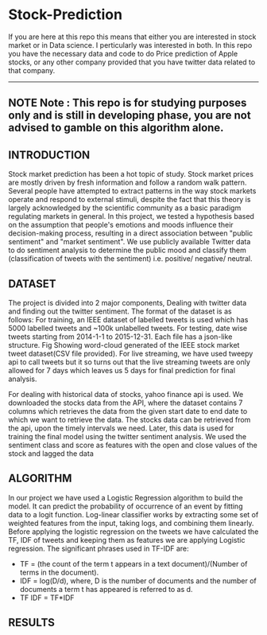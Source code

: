 # Stock-Prediction

If you are here at this repo this means that either you are interested in stock market or in Data science. I perticularly was interested in both. In this repo you have the necessary data and code to do Price prediction of Apple stocks, or any other company provided that you have twitter data related to that company.

---
**NOTE**
Note : This repo is for studying purposes only and is still in developing phase, you are not advised to gamble on this algorithm alone.
--
## INTRODUCTION 

Stock market prediction has been a hot topic of study. Stock market prices are mostly driven by fresh information and follow a random walk pattern. Several people have attempted to extract patterns in the way stock markets operate and respond to external stimuli, despite the fact that this theory is largely acknowledged by the scientific community as a basic paradigm regulating markets in general.
In this project, we tested a hypothesis based on the assumption that people's emotions and moods influence their decision-making process, resulting in a direct association between "public sentiment" and "market sentiment". We use publicly available Twitter data to do sentiment analysis to determine the public mood and classify them (classification of tweets with the sentiment) i.e. positive/ negative/ neutral.

## DATASET

The project is divided into 2 major components,
Dealing with twitter data and finding out the twitter sentiment. The format of the dataset is as follows:
For training, an IEEE dataset of labelled tweets is used which has 5000 labelled tweets and ~100k unlabelled tweets. For testing, date wise tweets starting from 2014-1-1 to 2015-12-31. Each file has a json-like structure. 
Fig Showing word-cloud generated of the IEEE stock market tweet dataset(CSV file provided).
For live streaming, we have used tweepy api to call tweets but it so turns out that the live streaming tweets are only allowed for 7 days which leaves us 5 days for final prediction for final analysis.

For dealing with historical data of stocks, yahoo finance api is used. We downloaded the stocks data from the API, where the dataset contains 7 columns which retrieves the data from the given start date to end date to which we want to retrieve the data. The stocks data can be retrieved from the api,  upon the timely intervals we need. Later, this data is used for training the final model using the twitter sentiment analysis. We used the sentiment class and score as features with the open and close values of the stock and lagged the data 

## ALGORITHM

In our project we have used a Logistic Regression algorithm to build the model. It can predict the probability of occurrence of an event by fitting data to a logit function. Log-linear classifier works by extracting some set of weighted features from the input, taking logs, and combining them linearly. Before applying the logistic regression on the tweets we have calculated the TF, IDF of tweets and keeping them as features we are applying Logistic regression. 
The significant phrases used in TF-IDF are:

- TF = (the count of the term t appears in a text document)/(Number of terms in the document).
- IDF = log(D/d), where, D is the number of documents and the number of documents a term t has appeared is referred to as d. 
- TF IDF = TF*IDF

## RESULTS
